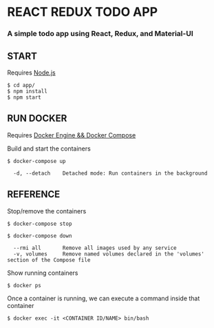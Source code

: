 # REACT REDUX TODO APP

### A simple todo app using React, Redux, and Material-UI

## START

Requires [Node.js](https://nodejs.org/en/download/)

```
$ cd app/
$ npm install
$ npm start
```

## RUN DOCKER

Requires [Docker Engine && Docker Compose](https://docs.docker.com/install/)

Build and start the containers

```
$ docker-compose up

  -d, --detach    Detached mode: Run containers in the background
```

## REFERENCE

Stop/remove the containers
```
$ docker-compose stop

$ docker-compose down

  --rmi all       Remove all images used by any service
  -v, volumes     Remove named volumes declared in the 'volumes' section of the Compose file  
```

Show running containers
```
$ docker ps
```

Once a container is running, we can execute a command inside that container
```
$ docker exec -it <CONTAINER ID/NAME> bin/bash
```
